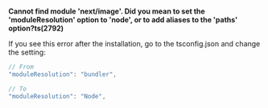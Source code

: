 #

**Cannot find module 'next/image'. Did you mean to set the 'moduleResolution' option to 'node', or to add aliases to the 'paths' option?ts(2792)**

If you see this error after the installation, go to the tsconfig.json and change the setting:

```javascript
// From
"moduleResolution": "bundler",

// To
"moduleResolution": "Node",
```

#
